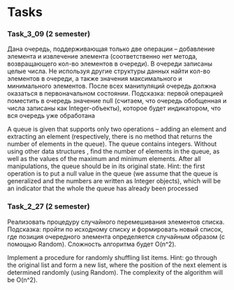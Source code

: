 # Tasks

### Task_3_09 (2 semester)
Дана очередь, поддерживающая только две операции – добавление элемента и 
извлечение элемента (соответственно нет метода, возвращающего кол-во элементов в 
очереди). В очереди записаны целые числа. Не используя другие структуры данных 
найти кол-во элементов в очереди, а также значения максимального и минимального 
элементов. После всех манипуляций очередь должна оказаться в первоначальном 
состоянии.
Подсказка: первой операцией поместить в очередь значение null (считаем, что очередь 
обобщенная и числа записаны как Integer-объекты), которое будет индикатором, что вся 
очередь уже обработана

A queue is given that supports only two operations – adding an element and
extracting an element (respectively, there is no method that returns the number of elements in
the queue). The queue contains integers. Without using other data structures
, find the number of elements in the queue, as well as the values of the maximum and minimum
elements. After all manipulations, the queue should be in its original
state.
Hint: the first operation is to put a null value in the queue (we assume that the queue
is generalized and the numbers are written as Integer objects), which will be an indicator that the whole 
the queue has already been processed

### Task_2_27 (2 semester)
Реализовать процедуру случайного перемешивания элементов списка.
Подсказка: пройти по исходному списку и формировать новый список, где позиция 
очередного элемента определяется случайным образом (с помощью Random). Сложность 
алгоритма будет O(n^2).

Implement a procedure for randomly shuffling list items.
Hint: go through the original list and form a new list, where the position
of the next element is determined randomly (using Random). The complexity
of the algorithm will be O(n^2).
